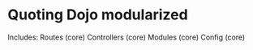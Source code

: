 # Quoting Dojo modularized
Includes:
Routes (core)
Controllers (core)
Modules (core)
Config  (core)

